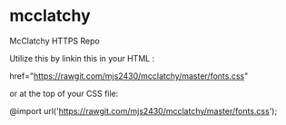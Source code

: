 # mcclatchy
McClatchy HTTPS Repo

Utilize this by linkin this in your HTML <head>:

 href="https://rawgit.com/mjs2430/mcclatchy/master/fonts.css"
 
 or at the top of your CSS file:

@import url('https://rawgit.com/mjs2430/mcclatchy/master/fonts.css');



